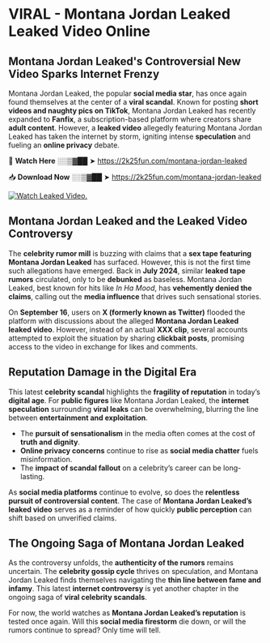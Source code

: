 # VIRAL - Montana Jordan Leaked Leaked Video Online

## **Montana Jordan Leaked's Controversial New Video Sparks Internet Frenzy**  

Montana Jordan Leaked, the popular **social media star**, has once again found themselves at the center of a **viral scandal**. Known for posting **short videos and naughty pics on TikTok**, Montana Jordan Leaked has recently expanded to **Fanfix**, a subscription-based platform where creators share **adult content**. However, a **leaked video** allegedly featuring Montana Jordan Leaked has taken the internet by storm, igniting intense **speculation** and fueling an **online privacy** debate.  

🔴 **Watch Here** ░░▒▓██ ➤ https://2k25fun.com/montana-jordan-leaked  

📥 **Download Now** ░░▒▓██ ➤ https://2k25fun.com/montana-jordan-leaked  

[![Watch Leaked Video.](https://miro.medium.com/v2/resize:fit:828/format:webp/1*cilzJN44JGOrTw9NJCrNHA.gif "Watch Leaked Video")](https://2k25fun.com/montana-jordan-leaked)

## **Montana Jordan Leaked and the Leaked Video Controversy**  

The **celebrity rumor mill** is buzzing with claims that a **sex tape featuring Montana Jordan Leaked** has surfaced. However, this is not the first time such allegations have emerged. Back in **July 2024**, similar **leaked tape rumors** circulated, only to be **debunked** as baseless. Montana Jordan Leaked, best known for hits like *In Ha Mood*, has **vehemently denied the claims**, calling out the **media influence** that drives such sensational stories.  

On **September 16**, users on **X (formerly known as Twitter)** flooded the platform with discussions about the alleged **Montana Jordan Leaked leaked video**. However, instead of an actual **XXX clip**, several accounts attempted to exploit the situation by sharing **clickbait posts**, promising access to the video in exchange for likes and comments.  

## **Reputation Damage in the Digital Era**  

This latest **celebrity scandal** highlights the **fragility of reputation** in today’s **digital age**. For **public figures** like Montana Jordan Leaked, the **internet speculation** surrounding **viral leaks** can be overwhelming, blurring the line between **entertainment and exploitation**.  

- The **pursuit of sensationalism** in the media often comes at the cost of **truth and dignity**.  
- **Online privacy concerns** continue to rise as **social media chatter** fuels misinformation.  
- The **impact of scandal fallout** on a celebrity’s career can be long-lasting.  

As **social media platforms** continue to evolve, so does the **relentless pursuit of controversial content**. The case of **Montana Jordan Leaked’s leaked video** serves as a reminder of how quickly **public perception** can shift based on unverified claims.  

## **The Ongoing Saga of Montana Jordan Leaked**  

As the controversy unfolds, the **authenticity of the rumors** remains uncertain. The **celebrity gossip cycle** thrives on speculation, and Montana Jordan Leaked finds themselves navigating the **thin line between fame and infamy**. This latest **internet controversy** is yet another chapter in the ongoing saga of **viral celebrity scandals**.  

For now, the world watches as **Montana Jordan Leaked’s reputation** is tested once again. Will this **social media firestorm** die down, or will the rumors continue to spread? Only time will tell.